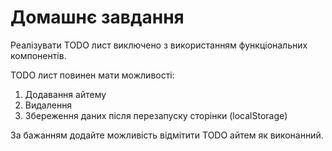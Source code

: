 # Домашнє завдання

Реалізувати TODO лист виключено з використанням функціональних компонентів.

TODO лист повинен мати можливості:

1. Додавання айтему
2. Видалення
3. Збереження даних після перезапуску сторінки (localStorage)

За бажанням додайте можливість відмітити TODO айтем як виконанний.